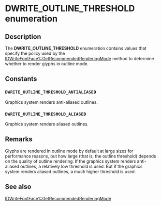 # DWRITE_OUTLINE_THRESHOLD enumeration

## Description

The **DWRITE_OUTLINE_THRESHOLD** enumeration contains values that specify the policy used by the [IDWriteFontFace1::GetRecommendedRenderingMode](https://learn.microsoft.com/windows/win32/api/dwrite/nf-dwrite-idwritefontface-getrecommendedrenderingmode) method to determine whether to render glyphs in outline mode.

## Constants

### `DWRITE_OUTLINE_THRESHOLD_ANTIALIASED`

Graphics system renders anti-aliased outlines.

### `DWRITE_OUTLINE_THRESHOLD_ALIASED`

Graphics system renders aliased outlines.

## Remarks

Glyphs are rendered in outline mode by default at large sizes for performance reasons, but how large (that is, the outline threshold) depends on the quality of outline rendering. If the graphics system renders anti-aliased outlines, a relatively low threshold is used. But if the graphics system renders aliased outlines, a much higher threshold is used.

## See also

[IDWriteFontFace1::GetRecommendedRenderingMode](https://learn.microsoft.com/windows/win32/api/dwrite/nf-dwrite-idwritefontface-getrecommendedrenderingmode)